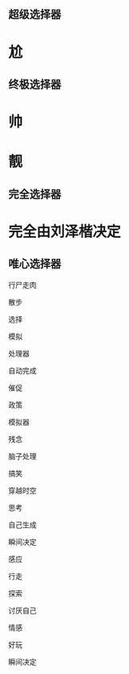 ## 超级选择器

# 尬

## 终极选择器

# 帅

# 靓

## 完全选择器

# 完全由刘泽楷决定

## 唯心选择器

行尸走肉

散步

选择

模拟

处理器

自动完成

催促

政策

模拟器

残念

脑子处理

搞笑

穿越时空

思考

自己生成

瞬间决定

感应

行走

探索

讨厌自己

情感

好玩

瞬间决定